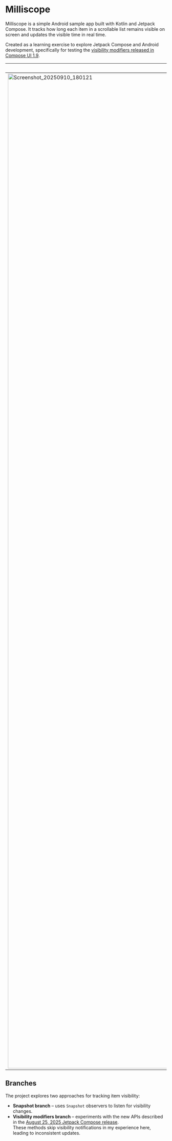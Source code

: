 # Milliscope

Milliscope is a simple Android sample app built with Kotlin and Jetpack Compose.
It tracks how long each item in a scrollable list remains visible on screen and
updates the visible time in real time.

Created as a learning exercise to explore Jetpack Compose and Android development, specifically for
testing the [visibility modifiers released in Compose UI 1.9](https://android-developers.googleblog.com/2025/08/whats-new-in-jetpack-compose-august-25-release.html).

|Light|Dark|
|-|-|
|<img width="1466" height="3101" alt="Screenshot_20250910_180121" src="https://github.com/user-attachments/assets/0002c6f6-b113-4124-b2e2-5f54075eeedd" />|<img width="1466" height="3101" alt="Screenshot_20250910_180127" src="https://github.com/user-attachments/assets/ba1f5b2f-2bff-4338-97f9-c8399dfc1b63" />|

## Branches

The project explores two approaches for tracking item visibility:

- **Snapshot branch** – uses `Snapshot` observers to listen for visibility changes.
- **Visibility modifiers branch** – experiments with the new APIs described in the [August 25, 2025 Jetpack Compose release](https://android-developers.googleblog.com/2025/08/whats-new-in-jetpack-compose-august-25-release.html).  
  These methods skip visibility notifications in my experience here, leading to inconsistent updates.